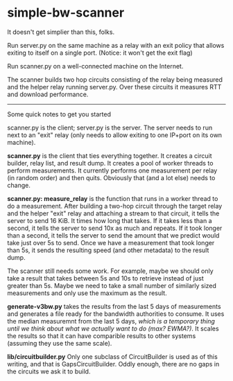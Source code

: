 # simple-bw-scanner

It doesn't get simplier than this, folks.

Run server.py on the same machine as a relay with an exit policy that allows
exiting to itself on a single port. (Notice: it won't get the exit flag)

Run scanner.py on a well-connected machine on the Internet.

The scanner builds two hop circuits consisting of the relay being measured and
the helper relay running server.py. Over these circuits it measures RTT and
download performance.

----------

Some quick notes to get you started

scanner.py is the client; server.py is the server. The server needs to run next
to an "exit" relay (only needs to allow exiting to one IP+port on its own
machine). 

**scanner.py** is the client that ties everything together. It creates a
circuit builder, relay list, and result dump. It creates a pool of worker
threads to perform measurements. It currently performs one measurement per
relay (in random order) and then quits. Obviously that (and a lot else) needs
to change.

**scanner.py: measure_relay** is the function that runs in a worker thread to
do a measurement. After building a two-hop circuit through the target relay and
the helper "exit" relay and attaching a stream to that circuit, it tells the
server to send 16 KiB. It times how long that takes. If it takes less than a
second, it tells the server to send 10x as much and repeats. If it took longer
than a second, it tells the server to send the amount that we predict would
take just over 5s to send. Once we have a measurement that took longer than 5s,
it sends the resulting speed (and other metadata) to the result dump.

The scanner still needs some work. For example, maybe we should only take a
result that takes between 5s and 10s to retrieve instead of just greater than
5s. Maybe we need to take a small number of similarly sized measurements and
only use the maximum as the result.

**generate-v3bw.py** takes the results from the last 5 days of measurements and
generates a file ready for the bandwidth authorities to consume. It uses the
median measuremnt from the last 5 days, *which is a temporary thing until we
think about what we actually want to do (max? EWMA?)*. It scales the results so
that it can have comparible results to other systems (assuming they use the
same scale).

**lib/circuitbuilder.py** Only one subclass of CircuitBuilder is used as of
this writing, and that is GapsCircuitBuilder. Oddly enough, there are no gaps
in the circuits we ask it to build.
